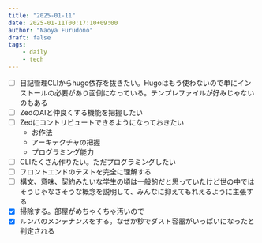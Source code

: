 ```yaml
---
title: "2025-01-11"
date: 2025-01-11T00:17:10+09:00
author: "Naoya Furudono"
draft: false
tags:
    - daily
    - tech
---
```


- [ ] 日記管理CLIからhugo依存を抜きたい。Hugoはもう使わないので単にインストールの必要があり面倒になっている。テンプレファイルが好みじゃないのもある
- [ ] ZedのAIと仲良くする機能を把握したい
- [ ] Zedにコントリビュートできるようになっておきたい
  - お作法
  - アーキテクチャの把握
  - プログラミング能力
- [ ] CLIたくさん作りたい。ただプログラミングしたい
- [ ] フロントエンドのテストを完全に理解する
- [ ] 構文、意味、契約みたいな学生の頃は一般的だと思っていたけど世の中ではそうじゃなさそうな概念を説明して、みんなに抑えてもれえるように主張する
- [x] 掃除する。部屋がめちゃくちゃ汚いので
- [x] ルンバのメンテナンスをする。なぜか秒でダスト容器がいっぱいになったと判定される
